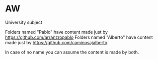 # AW
University subject

Folders named "Pablo" have content made just by https://github.com/arranzropablo
Folders named "Alberto" have content made just by https://github.com/caminosajalberto

In case of no name you can assume the content is made by both.
